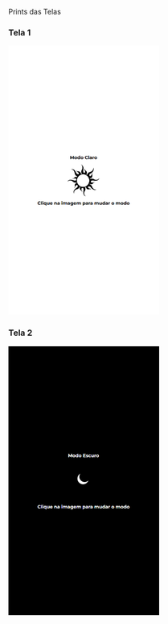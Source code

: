 Prints das Telas

### Tela 1
<img src="./prints/screen1.png" width="300" />

### Tela 2
<img src="./prints/screen2.png" width="300" />
